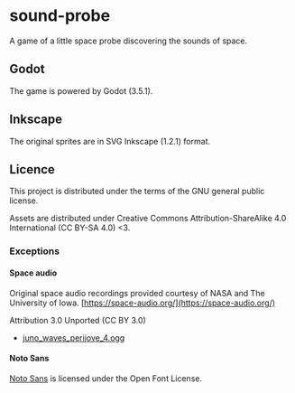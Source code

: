 # sound-probe

A game of a little space probe discovering the sounds of space.

## Godot

The game is powered by Godot (3.5.1).

## Inkscape

The original sprites are in SVG Inkscape (1.2.1) format.

## Licence

This project is distributed under the terms of the GNU general public license.

Assets are distributed under Creative Commons Attribution-ShareAlike 4.0 International (CC BY-SA 4.0) <3.

### Exceptions

#### Space audio

Original space audio recordings provided courtesy of NASA and The University of Iowa. [https://space-audio.org/](https://space-audio.org/)

Attribution 3.0 Unported (CC BY 3.0)

- [juno_waves_perijove_4.ogg](https://space.physics.uiowa.edu/plasma-wave/juno/audio/201702/jno-PJ4-nearEQ-plasmafreq-17-033-1246-1250-blk.html)

#### Noto Sans

[Noto Sans](https://fonts.google.com/noto/specimen/Noto+Sans) is licensed under the Open Font License.
